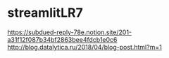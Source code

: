 # streamlitLR7
https://subdued-reply-78e.notion.site/201-a31f12f087b34bf2863bee4fdcb1e0c6
http://blog.datalytica.ru/2018/04/blog-post.html?m=1

